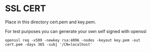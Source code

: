 # SSL CERT
Place in this directory cert.pem and key.pem.

For test purposes you can generate your own self signed with openssl 

<code>openssl req -x509 -newkey rsa:4096 -nodes -keyout key.pem -out cert.pem -days 365 -subj '/CN=localhost'</code>